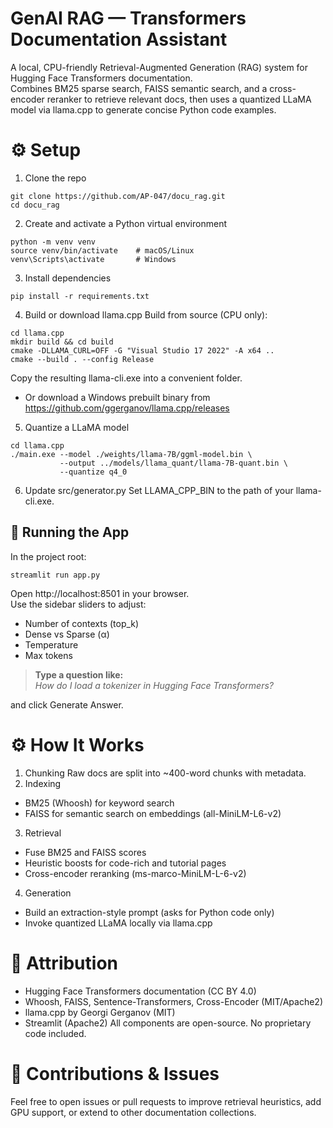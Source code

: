 # GenAI RAG — Transformers Documentation Assistant
 
A local, CPU-friendly Retrieval-Augmented Generation (RAG) system for Hugging Face Transformers documentation.
<br> Combines BM25 sparse search, FAISS semantic search, and a cross-encoder reranker to retrieve relevant docs, then uses a quantized LLaMA model via llama.cpp to generate concise Python code examples.

# ⚙️ Setup

1. Clone the repo
```
git clone https://github.com/AP-047/docu_rag.git
cd docu_rag
```

2. Create and activate a Python virtual environment
```
python -m venv venv
source venv/bin/activate    # macOS/Linux
venv\Scripts\activate       # Windows
```

3. Install dependencies
```
pip install -r requirements.txt
```

4. Build or download llama.cpp
Build from source (CPU only):
```
cd llama.cpp
mkdir build && cd build
cmake -DLLAMA_CURL=OFF -G "Visual Studio 17 2022" -A x64 ..
cmake --build . --config Release
```
Copy the resulting llama-cli.exe into a convenient folder.

- Or download a Windows prebuilt binary from
https://github.com/ggerganov/llama.cpp/releases

5. Quantize a LLaMA model
```
cd llama.cpp
./main.exe --model ./weights/llama-7B/ggml-model.bin \
           --output ../models/llama_quant/llama-7B-quant.bin \
           --quantize q4_0
```

6. Update src/generator.py
Set LLAMA_CPP_BIN to the path of your llama-cli.exe.

🚀 Running the App
---

In the project root:
```
streamlit run app.py
```
Open http://localhost:8501 in your browser.
<br>
Use the sidebar sliders to adjust:
- Number of contexts (top_k)
- Dense vs Sparse (α)
- Temperature
- Max tokens

> **Type a question like:**  
> *How do I load a tokenizer in Hugging Face Transformers?*

and click Generate Answer.

# ⚙️ How It Works
1. Chunking
Raw docs are split into ~400-word chunks with metadata.
2. Indexing
- BM25 (Whoosh) for keyword search
- FAISS for semantic search on embeddings (all-MiniLM-L6-v2)
3. Retrieval
- Fuse BM25 and FAISS scores
- Heuristic boosts for code-rich and tutorial pages
- Cross-encoder reranking (ms-marco-MiniLM-L-6-v2)
4. Generation
- Build an extraction-style prompt (asks for Python code only)
- Invoke quantized LLaMA locally via llama.cpp

# 📄 Attribution
- Hugging Face Transformers documentation (CC BY 4.0)
- Whoosh, FAISS, Sentence-Transformers, Cross-Encoder (MIT/Apache2)
- llama.cpp by Georgi Gerganov (MIT)
- Streamlit (Apache2)
All components are open-source. No proprietary code included.

# 🙏 Contributions & Issues
Feel free to open issues or pull requests to improve retrieval heuristics, add GPU support, or extend to other documentation collections.
